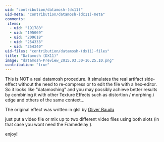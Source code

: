 ```yaml
---
uid: "contribution/datamosh-(dx11)"
uid-meta: "contribution/datamosh-(dx11)-meta"
comments: 
 items: 
  - uid: "191788"
  - uid: "195069"
  - uid: "209618"
  - uid: "254333"
  - uid: "254340"
uid-files: "contribution/datamosh-(dx11)-files"
title: "Datamosh (DX11)"
image: "datamosh-Preview_2015.03.30-16.25.10.png"
contribution: "true"
---
```


This is NOT a real datamosh procedure. It simulates the real artifact side-effect without the need to re-compress or to edit the file with a hex-editor. 
So it looks like "datamoshing" and you may possibly achieve better results by combining it with other Texture Effects such as distortion / morphing / edge and others of the same context...

The original effect was written in glsl by [Oliver Baudu](https://github.com/b01xy/glsl/blob/master/Customs/Datamoshing-II/datamosh-II.frag)

just put a video file or mix up to two different video files using both slots (in that case you wont need the <span class="node">Framedelay</span> ).



enjoy!